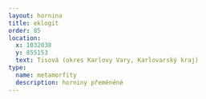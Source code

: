 ```yaml
---
layout: hornina
title: eklogit
order: 85
location:
  x: 1032038
  y: 855153
  text: Tisová (okres Karlovy Vary, Karlovarský kraj)
type:
  name: metamorfity
  description: horniny přeměněné
---
```



